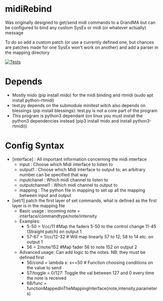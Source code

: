 # midiRebind
Was originally designed to get/send midi commands to a GrandMA but can be configured to bind any custom SysEx or midi (or whatever actually) message

To do so add a custom patch (or use a currently defined one, but chances are patches made for one SysEx won't work on another) and add a parser in the mapping directory

[![Tests](https://github.com/Malphaet/midiRebind/actions/workflows/tests.yml/badge.svg)](https://github.com/Malphaet/midiRebind/actions/workflows/tests.yml)

# Depends
* Mostly mido (pip install mido) for the midi binding and rtmidi (sudo apt install python-rtmidi)
* test.py depends on the submodule minitest witch also depends on blessings (pip install blessings). test.py is not a core part of the program
* This program is python3 dependant (on linux you must install the python3 dependencies instead (pip3 install mido and install python3-rtmidi))

# Config Syntax

* [interface] : All important information concerning the midi interface
  * input : Choose which Midi interface to listen to
  * output1 : Choose which Midi interface to output to; an arbitrary number can be specified that way
  * inputchanel : Which midi channel to listen to
  * outputchannel1 : Which midi channel to output to
  * mapping : The python file in mapping to set up all the mapping between input and output
* [set/1] patch the first layer of set commands, what is defined as the first layer is in the mapping file
  * Basic usage : incoming note = interface/commandtype/note/intensity
  * Examples:
    * 5-50 = 1/cc/11 #Map the faders 5-50 to the control change 11-45 (Straight patch) on output 1
    * 57-67 = 1/cc/12-32 # Will map linearly 57 to 12; 58 to 14 etc. on output 1
    * 56 = 2/note/152 #Map fader 56 to note 152 on output 2
  * Advanced usage: Can add logic to the notes. NB: they must be defined first
    * 56/cond = lambda x: x==50 # Function choosing conditions on the value to send
    * 57/toggle = 0/127: Toggle the val between 127 and 0 every time the note is received
    * 68/func = functionMappedInTheMappingInterface(note,intensity,parameters)
  